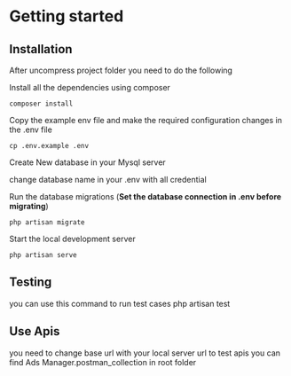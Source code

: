 # Getting started

## Installation

After uncompress project folder you need to do the following 

Install all the dependencies using composer

    composer install

Copy the example env file and make the required configuration changes in the .env file

    cp .env.example .env

Create New database in your Mysql server 

change database name in your .env with all credential


Run the database migrations (**Set the database connection in .env before migrating**)

    php artisan migrate

Start the local development server

    php artisan serve

## Testing
  you can  use this command to run test cases 
      php artisan test
  
## Use Apis
 you need to change base url with your local server url 
 to test apis you can find  Ads Manager.postman_collection in root folder 
